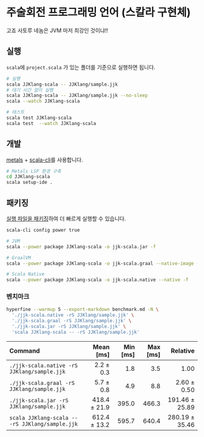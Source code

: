 # 주술회전 프로그래밍 언어 (스칼라 구현체)

고죠 사토루 네놈은 JVM 마저 최강인 것이냐!!

## 실행

`scala`에 `project.scala` 가 있는 폴더를 기준으로 실행하면 됩니다.

```sh
# 실행
scala JJKlang-scala -- JJKlang/sample.jjk
# 대기 시간 없이 실행
scala JJKlang-scala -- JJKlang/sample.jjk --no-sleep
scala --watch JJKlang-scala 

# 테스트
scala test JJKlang-scala
scala test  --watch JJKlang-scala
```

## 개발

[metals](https://scalameta.org/metals/) + [scala-cli](https://scala-cli.virtuslab.org)를 사용합니다.

```sh
# Metals LSP 환경 구축
cd JJKlang-scala
scala setup-ide .
```

## 패키징

[실행 파일을 패키징](https://scala-cli.virtuslab.org/docs/commands/package)하여 더 빠르게 실행할 수 있습니다.

```sh
scala-cli config power true

# JVM
scala --power package JJKlang-scala -o jjk-scala.jar -f

# GraalVM
scala --power package JJKlang-scala -o jjk-scala.graal --native-image -f

# Scala Native
scala --power package JJKlang-scala -o jjk-scala.native --native -f
```

### 벤치마크

```sh
hyperfine --warmup 5 --export-markdown benchmark.md -N \
  './jjk-scala.native -rS JJKlang/sample.jjk' \
  './jjk-scala.graal -rS JJKlang/sample.jjk' \
  './jjk-scala.jar -rS JJKlang/sample.jjk' \
  'scala JJKlang-scala -- -rS JJKlang/sample.jjk'
```

| Command | Mean [ms] | Min [ms] | Max [ms] | Relative |
|:---|---:|---:|---:|---:|
| `./jjk-scala.native -rS JJKlang/sample.jjk` | 2.2 ± 0.3 | 1.8 | 3.5 | 1.00 |
| `./jjk-scala.graal -rS JJKlang/sample.jjk` | 5.7 ± 0.8 | 4.9 | 8.8 | 2.60 ± 0.50 |
| `./jjk-scala.jar -rS JJKlang/sample.jjk` | 418.4 ± 21.9 | 395.0 | 466.3 | 191.46 ± 25.89 |
| `scala JJKlang-scala -- -rS JJKlang/sample.jjk` | 612.4 ± 13.2 | 595.7 | 640.4 | 280.19 ± 35.46 |
